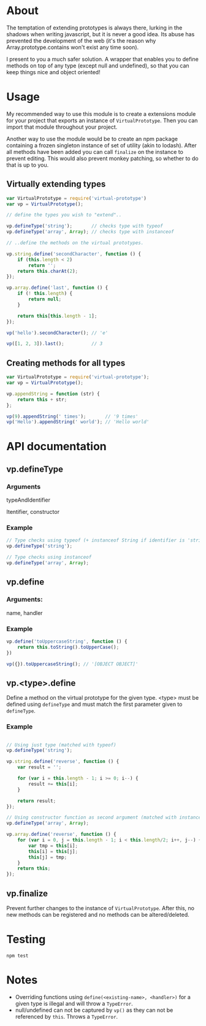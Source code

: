About
=====

The temptation of extending prototypes is always there, lurking in the shadows when
writing javascript, but it is never a good idea. Its abuse has prevented the
development of the web (it's the reason why Array.prototype.contains won't
exist any time soon).

I present to you a much safer solution. A wrapper that enables you to define methods
on top of any type (except null and undefined), so that you can keep things nice
and object oriented!

Usage
=====

My recommended way to use this module is to create a extensions module for your
project that exports an instance of `VirtualPrototype`. Then you can import that
module throughout your project.

Another way to use the module would be to create an npm package containing
a frozen singleton instance of set of utility (akin to lodash). After all methods
have been added you can call `finalize` on the instance to prevent editing.
This would also prevent monkey patching, so whether to do that is up to you.

Virtually extending types
-------------------------

```javascript
var VirtualPrototype = require('virtual-prototype')
var vp = VirtualPrototype();

// define the types you wish to "extend"..

vp.defineType('string');       // checks type with typeof
vp.defineType('array', Array); // checks type with instanceof

// ..define the methods on the virtual prototypes.

vp.string.define('secondCharacter', function () {
    if (this.length < 2)
        return '';
    return this.charAt(2);
});

vp.array.define('last', function () {
    if (! this.length) {
        return null;
    }

    return this[this.length - 1];
});

vp('hello').secondCharacter(); // 'e'

vp([1, 2, 3]).last();          // 3
```

Creating methods for all types
------------------------------

```javascript
var VirtualPrototype = require('virtual-prototype');
var vp = VirtualPrototype();

vp.appendString = function (str) {
    return this + str;
};

vp(9).appendString(' times');       // '9 times'
vp('Hello').appendString(' world'); // 'Hello world'
```

API documentation
=================

vp.defineType
-------------

### Arguments

typeAndIdentifier

Itentifier, constructor

### Example

```javascript
// Type checks using typeof (+ instanceof String if identifier is 'string')
vp.defineType('string');

// Type checks using instanceof
vp.defineType('array', Array);
```

vp.define
---------

### Arguments:

name, handler

### Example

```javascript
vp.define('toUppercaseString', function () {
    return this.toString().toUpperCase();
})

vp({}).toUppercaseString(); // '[OBJECT OBJECT]'
```

vp.&lt;type&gt;.define
------------------------

Define a method on the virtual prototype for the given
type. &lt;type&gt; must be defined using `defineType`
and must match the first parameter given to `defineType`.

### Example

```javascript

// Using just type (matched with typeof)
vp.defineType('string');

vp.string.define('reverse', function () {
    var result = '';

    for (var i = this.length - 1; i >= 0; i--) {
        result += this[i];
    }

    return result;
});

// Using constructor function as second argument (matched with instanceof)
vp.defineType('array', Array);

vp.array.define('reverse', function () {
    for (var i = 0, j = this.length - 1; i < this.length/2; i++, j--) {
        var tmp = this[i];
        this[i] = this[j];
        this[j] = tmp;
    }
    return this;
});
```

vp.finalize
-----------

Prevent further changes to the instance of `VirtualPrototype`.
After this, no new methods can be registered and no methods
can be altered/deleted.

Testing
=======

`npm test`

Notes
=====

* Overriding functions using `define(<existing-name>, <handler>)` for a given type is illegal and will throw a `TypeError`.
* null/undefined can not be captured by `vp()` as they can not be referenced by `this`. Throws a `TypeError`.

